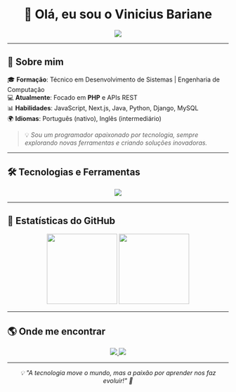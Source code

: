 <!-- README.md para o GitHub Profile -->

<h1 align="center">
  👋 Olá, eu sou o <strong>Vinicius Bariane</strong>
</h1>

<p align="center">
  <img src="https://readme-typing-svg.herokuapp.com?font=Fira+Code&weight=600&size=22&pause=1000&color=F78C6C&width=800&lines=Bem-vindo+ao+meu+GitHub!;Desenvolvedor+Apaixonado+por+Tecnologia;Criando+projetos+em+PHP%2C+Java%2C+e+mais!;Sempre+compartilhando+conhecimento!+🚀" />
</p>

---

## 🚀 Sobre mim

🎓 **Formação**: Técnico em Desenvolvimento de Sistemas | Engenharia de Computação  
💻 **Atualmente**: Focado em **PHP** e APIs REST  
📊 **Habilidades**: JavaScript, Next.js, Java, Python, Django, MySQL  
🌍 **Idiomas**: Português (nativo), Inglês (intermediário)  

> 💡 *Sou um programador apaixonado por tecnologia, sempre explorando novas ferramentas e criando soluções inovadoras.*  

---

## 🛠️ Tecnologias e Ferramentas

<div align="center">
  <img src="https://skillicons.dev/icons?i=php,python,django,js,react,next,nodejs,java,spring,mysql" />
</div>

---

## 📌 Estatísticas do GitHub

<div align="center">
  <img height="160em" src="https://github-readme-stats.vercel.app/api?username=vinisilvabariane&show_icons=true&theme=radical&count_private=true" />
  <img height="160em" src="https://github-readme-stats.vercel.app/api/top-langs/?username=vinisilvabariane&layout=compact&theme=radical" />
</div>

---

## 🌎 Onde me encontrar

<p align="center">
  <a href="https://www.linkedin.com/in/vinicius-bariane-57a298221/" target="_blank">
    <img src="https://img.shields.io/badge/LinkedIn-%230A66C2?style=for-the-badge&logo=linkedin&logoColor=white" />
  </a>
  <a href="https://www.instagram.com/vini_bariane/" target="_blank">
    <img src="https://img.shields.io/badge/Instagram-%23E4405F?style=for-the-badge&logo=instagram&logoColor=white" />
  </a>
</p>

---

<p align="center">
  <em>💡 "A tecnologia move o mundo, mas a paixão por aprender nos faz evoluir!" 🚀</em>
</p>
